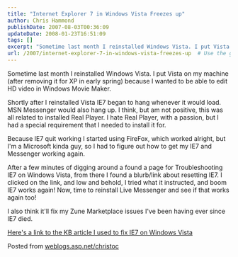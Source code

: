 ```yaml
---
title: "Internet Explorer 7 in Windows Vista Freezes up"
author: Chris Hammond
publishDate: 2007-08-03T00:36:09
updateDate: 2008-01-23T16:51:09
tags: []
excerpt: "Sometime last month I reinstalled Windows Vista. I put Vista on my machine (after removing it for XP in early spring) because I wanted to be able to edit HD video in Windows Movie Maker. Shortly after I reinstalled Vista IE7 began to hang whenever it would load. MSN Messenger would also hang up. I think, but am not positive, this was all related to installed Real Player. I hate Real Player, with a passion, but I had a special requirement that I needed to install it for. Because IE7 quit working I started using FireFox, which worked alright, but I'm a Microsoft kinda guy, so I had to figure out how to get my IE7 and Messenger working again. After a few minutes of digging around a found a page for Troubleshooting IE7 on Windows Vista, from there I found a blurb/link about resetting IE7. I clicked on the link, and low and behold, I tried what it instructed, and boom IE7 works again! Now, time to reinstall Live Messenger and see if that works again too! I also think it'll fix my Zune Marketplace issues I've been having ever since IE7 died. Here's a link to the KB article I used to fix IE7 on Windows Vista Posted from..."
url: /2007/internet-explorer-7-in-windows-vista-freezes-up  # Use the generated URL with year
---
```

<p>Sometime last month I reinstalled Windows Vista. I put Vista on my machine (after removing it for XP in early spring) because I wanted to be able to edit HD video in Windows Movie Maker.</p> <p>Shortly after I reinstalled Vista IE7 began to hang whenever it would load. MSN Messenger would also hang up. I think, but am not positive, this was all related to installed Real Player. I hate Real Player, with a passion, but I had a special requirement that I needed to install it for.</p> <p>Because IE7 quit working I started using FireFox, which worked alright, but I'm a Microsoft kinda guy, so I had to figure out how to get my IE7 and Messenger working again.</p> <p>After a few minutes of digging around a found a page for Troubleshooting IE7 on Windows Vista, from there I found a blurb/link about resetting IE7. I clicked on the link, and low and behold, I tried what it instructed, and boom IE7 works again! Now, time to reinstall Live Messenger and see if that works again too!</p> <p>I also think it'll fix my Zune Marketplace issues I've been having ever since IE7 died.</p> <p><a href="https://support.microsoft.com/kb/936213/" target="_blank">Here's a link to the KB article I used to fix IE7 on Windows Vista</a></p> Posted from <A href="https://weblogs.asp.net/christoc/">weblogs.asp.net/christoc</a>
